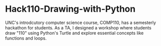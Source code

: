 # Hack110-Drawing-with-Python
UNC's introdcutory computer science course, COMP110, has a semesterly hackathon for students. As a TA, I designed a workshop where students draw "110" using Python's Turtle and explore essential concepts like functions and loops.
